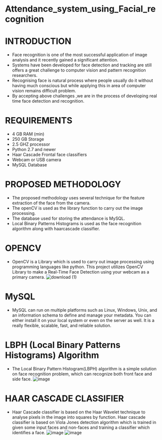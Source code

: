 # Attendance_system_using_Facial_recognition

# INTRODUCTION
  -  Face recognition is one of the most successful application of image analysis and it recently gained a significant attention.
  - Systems have been developed for face detection and tracking are still offers a great challenge to computer vision and pattern recognition researchers.
  - Recognising face is natural process where people usually do it without having much conscious but while applying this in area of computer vision remains difficult problem.
  - By accepting above challenges ,we are in the process of developing real time face detection and recognition.

# REQUIREMENTS
- 4 GB RAM (min)
- 250 GB Storage
- 2.5 GHZ processor
- Python 2.7 and newer
- Haar Cascade Frontal face classifiers
- Webcam or USB camera
- MySQL Database

# PROPOSED METHODOLOGY
 - The proposed methodology uses several  technique for the feature extraction of the face from the camera.
 - The openCV is used as the library function to carry out the image processing.
 - The database used for storing the attendance is MySQL.
 - Local Binary Patterns Histograms is used as the face recognition algorithm along with haarcascade classifier.

# OPENCV

 - OpenCV is a Library which is used to carry out image processing using programming languages like python. This project utilizes OpenCV Library to make a Real-Time Face Detection using your webcam as a primary camera.
 ![download (1)](https://user-images.githubusercontent.com/63177918/125670623-001358e4-4d7a-4fb3-aaa6-0a644cf4254c.jpg)

# MySQL
 - MySQL can run on multiple platforms such as Linux, Windows, Unix, and an information schema to define and manage your metadata. You can either install it on your local system or even on the server as well. It is a really flexible, scalable, fast, and reliable solution.

# LBPH (Local Binary Patterns Histograms) Algorithm
- The Local Binary Pattern Histogram(LBPH) algorithm is a simple solution on face recognition problem, which can recognize both front face and side face.
 ![image](https://user-images.githubusercontent.com/63177918/125671157-9e03577c-e225-4e38-ae9d-108cde97cf21.png)

# HAAR CASCADE CLASSIFIER
- Haar Cascade classifier is based on the Haar Wavelet technique to analyse pixels in the image into squares by function. Haar cascade classifier is based on Viola Jones detection algorithm which is trained in given some input faces and non-faces and training a classifier which identifies a face.
![image](https://user-images.githubusercontent.com/63177918/125671337-9f230873-7a52-46c7-b499-0db70a5846ab.png)
![image](https://user-images.githubusercontent.com/63177918/125671373-ce2379bb-8812-42cc-a8d6-0f55c60b7214.png)
